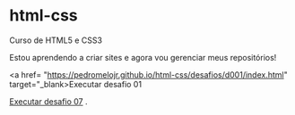 # html-css
 Curso de HTML5 e CSS3 

 Estou aprendendo a criar sites e agora vou gerenciar meus repositórios!

 <a href= "https://pedromelojr.github.io/html-css/desafios/d001/index.html" target="_blank>Executar desafio 01</a>
 
 <a href= "https://pedromelojr.github.io/html-css/desafios/d007/index.html">Executar desafio 07</a>
.
